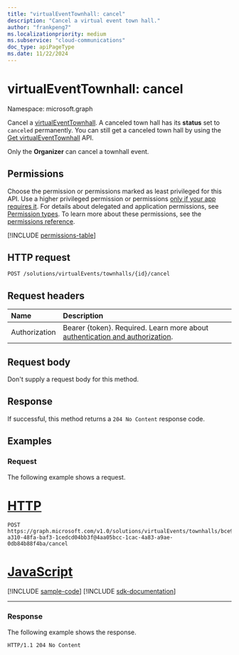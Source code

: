```yaml
---
title: "virtualEventTownhall: cancel"
description: "Cancel a virtual event town hall."
author: "frankpeng7"
ms.localizationpriority: medium
ms.subservice: "cloud-communications"
doc_type: apiPageType
ms.date: 11/22/2024
---
```


# virtualEventTownhall: cancel
Namespace: microsoft.graph

Cancel a [virtualEventTownhall](../resources/virtualeventtownhall.md). A canceled town hall has its **status** set to `canceled` permanently. You can still get a canceled town hall by using the [Get virtualEventTownhall](../api/virtualeventtownhall-get.md) API.

Only the **Organizer** can cancel a townhall event.

## Permissions

Choose the permission or permissions marked as least privileged for this API. Use a higher privileged permission or permissions [only if your app requires it](/graph/permissions-overview#best-practices-for-using-microsoft-graph-permissions). For details about delegated and application permissions, see [Permission types](/graph/permissions-overview#permission-types). To learn more about these permissions, see the [permissions reference](/graph/permissions-reference).

<!-- { "blockType": "permissions", "name": "virtualeventtownhall_cancel" } -->
[!INCLUDE [permissions-table](../includes/permissions/virtualeventtownhall-cancel-permissions.md)]

## HTTP request

<!-- {
  "blockType": "ignored"
}
-->
``` http
POST /solutions/virtualEvents/townhalls/{id}/cancel
```

## Request headers

|Name|Description|
|:---|:---|
|Authorization|Bearer {token}. Required. Learn more about [authentication and authorization](/graph/auth/auth-concepts).|

## Request body

Don't supply a request body for this method.

## Response

If successful, this method returns a `204 No Content` response code.

## Examples

### Request

The following example shows a request.

# [HTTP](#tab/http)
<!-- {
  "blockType": "request",
  "name": "virtualeventtownhall.cancel",
  "sampleKeys": ["bce9a3ca-a310-48fa-baf3-1cedcd04bb3f@4aa05bcc-1cac-4a83-a9ae-0db84b88f4ba"]
}
-->
``` http
POST https://graph.microsoft.com/v1.0/solutions/virtualEvents/townhalls/bce9a3ca-a310-48fa-baf3-1cedcd04bb3f@4aa05bcc-1cac-4a83-a9ae-0db84b88f4ba/cancel
```

# [JavaScript](#tab/javascript)
[!INCLUDE [sample-code](../includes/snippets/javascript/virtualeventtownhallcancel-javascript-snippets.md)]
[!INCLUDE [sdk-documentation](../includes/snippets/snippets-sdk-documentation-link.md)]

---

### Response

The following example shows the response.

<!-- {
  "blockType": "response",
  "truncated": true
}
-->
``` http
HTTP/1.1 204 No Content
```

